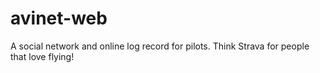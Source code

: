 # avinet-web
A social network and online log record for pilots. Think Strava for people that love flying!
